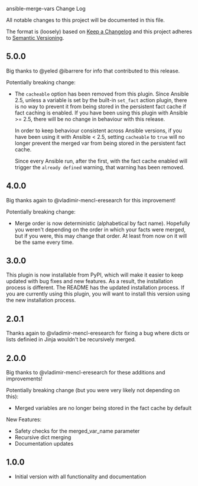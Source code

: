 ansible-merge-vars Change Log

All notable changes to this project will be documented in this file.

The format is (loosely) based on [Keep a Changelog](http://keepachangelog.com/) and this project adheres to [Semantic Versioning](http://semver.org/).

## 5.0.0

Big thanks to @yeled @ibarrere for info that contributed to this release.

Potentially breaking change:
- The `cacheable` option has been removed from this plugin.  Since Ansible 2.5,
  unless a variable is set by the built-in `set_fact` action plugin, there is
  no way to prevent it from being stored in the persistent fact cache if fact
  caching is enabled.  If you have been using this plugin with Ansible >= 2.5,
  there will be no change in behaviour with this release.

  In order to keep behaviour consistent across Ansible versions, if you have
  been using it with Ansible < 2.5, setting `cacheable` to `true` will no
  longer prevent the merged var from being stored in the persistent fact cache.

  Since every Ansible run, after the first, with the fact cache enabled will
  trigger the `already defined` warning, that warning has been removed.

## 4.0.0

Big thanks again to @vladimir-mencl-eresearch for this improvement!

Potentially breaking change:
- Merge order is now deterministic (alphabetical by fact name).  Hopefully you
  weren't depending on the order in which your facts were merged, but if you
  were, this may change that order.  At least from now on it will be the same
  every time.

## 3.0.0

This plugin is now installable from PyPI, which will make it easier to keep
updated with bug fixes and new features.  As a result, the installation process
is different.  The README has the updated installation process.  If you are
currently using this plugin, you will want to install this version using the
new installation process.

## 2.0.1

Thanks again to @vladimir-mencl-eresearch for fixing a bug where dicts or lists definied in Jinja wouldn't be recursively merged.

## 2.0.0

Big thanks to @vladimir-mencl-eresearch for these additions and improvements!

Potentially breaking change (but you were very likely not depending on this):
- Merged variables are no longer being stored in the fact cache by default

New Features:
- Safety checks for the merged_var_name parameter
- Recursive dict merging
- Documentation updates

## 1.0.0

- Initial version with all functionality and documentation
